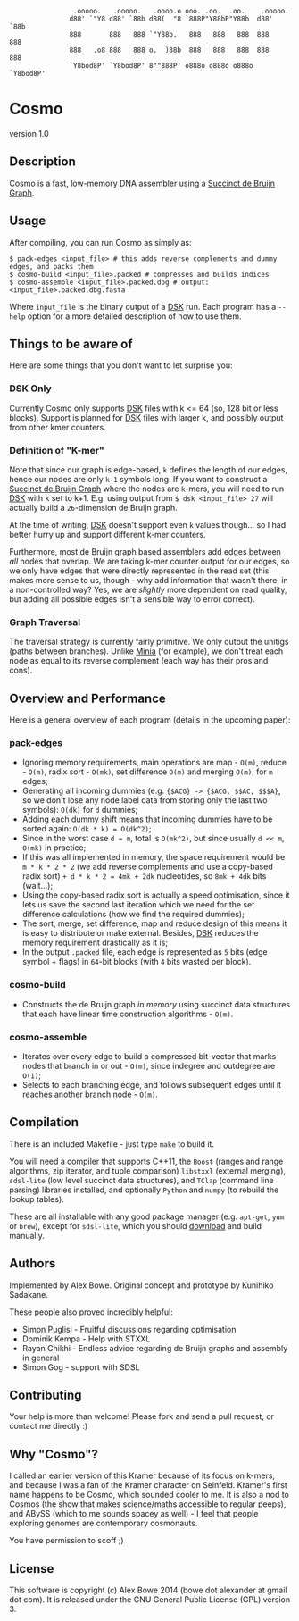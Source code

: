 
                    .ooooo.   .ooooo.   .oooo.o ooo. .oo.  .oo.    .ooooo.  
                   d88' `"Y8 d88' `88b d88(  "8 `888P"Y88bP"Y88b  d88' `88b 
                   888       888   888 `"Y88b.   888   888   888  888   888 
                   888   .o8 888   888 o.  )88b  888   888   888  888   888 
                   `Y8bod8P' `Y8bod8P' 8""888P' o888o o888o o888o `Y8bod8P' 


# Cosmo

version 1.0


## Description

Cosmo is a fast, low-memory DNA assembler using a [Succinct de Bruijn Graph][succ].


## Usage

After compiling, you can run Cosmo as simply as:

    $ pack-edges <input_file> # this adds reverse complements and dummy edges, and packs them
    $ cosmo-build <input_file>.packed # compresses and builds indices
    $ cosmo-assemble <input_file>.packed.dbg # output: <input_file>.packed.dbg.fasta

Where `input_file` is the binary output of a [DSK][dsk] run. Each program has a `--help` option for a more
detailed description of how to use them.


## Things to be aware of

Here are some things that you don't want to let surprise you:

### DSK Only

Currently Cosmo only supports [DSK][dsk] files with k <= 64 (so, 128 bit or less blocks).
Support is planned for [DSK][dsk] files with larger k, and possibly output from other kmer
counters.

### Definition of "K-mer"

Note that since our graph is edge-based, `k` defines the length of our edges, hence our nodes are only `k-1` symbols long.
If you want to construct a [Succinct de Bruijn Graph][succ] where the nodes are `k`-mers, you will need to run [DSK][dsk]
with k set to k+1. E.g. using output from `$ dsk <input_file> 27` will actually build a `26`-dimension de Bruijn graph.

At the time of writing, [DSK][dsk] doesn't support even `k` values though... so I had better hurry up and support different
k-mer counters.

Furthermore, most de Bruijn graph based assemblers add edges between *all* nodes that overlap. We are taking k-mer counter
output for our edges, so we only have edges that were directly represented in the read set (this makes more sense to us, though -
why add information that wasn't there, in a non-controlled way? Yes, we are *slightly* more dependent on read quality, but adding all
possible edges isn't a sensible way to error correct).

### Graph Traversal

The traversal strategy is currently fairly primitive. We only output the unitigs (paths between branches).
Unlike [Minia][minia] (for example), we don't treat each node as equal to its reverse complement (each way
has their pros and cons).


## Overview and Performance

Here is a general overview of each program (details in the upcoming paper):

### pack-edges  
- Ignoring memory requirements, main operations are map - `O(m)`, reduce - `O(m)`, radix sort - `O(mk)`, set difference `O(m)` and merging `O(m)`, for `m` edges;
- Generating all incoming dummies (e.g. `{$ACG} -> {$ACG, $$AC, $$$A}`, so we don't lose any node label data from storing only the last two symbols): `O(dk)` for `d` dummies;
- Adding each dummy shift means that incoming dummies have to be sorted again: `O(dk * k) = O(dk^2)`;
- Since in the worst case `d = m`, total is `O(mk^2)`, but since usually `d << m`, `O(mk)` in practice;
- If this was all implemented in memory, the space requirement would be `m * k * 2 * 2` (we add reverse complements and use a copy-based radix sort)
`+ d * k * 2 = 4mk + 2dk` nucleotides, so `8mk + 4dk` bits (wait...);
- Using the copy-based radix sort is actually a speed optimisation, since it lets us save the second last iteration which we need for the set difference calculations (how we find the required dummies);
- The sort, merge, set difference, map and reduce design of this means it is easy to distribute or make external. Besides, [DSK][dsk] reduces the memory requirement drastically as it is;
- In the output `.packed` file, each edge is represented as `5` bits (edge symbol + flags) in `64`-bit blocks (with `4` bits wasted per block).

### cosmo-build  
- Constructs the de Bruijn graph *in memory* using succinct data structures that each have linear time construction algorithms - `O(m)`.

### cosmo-assemble  
- Iterates over every edge to build a compressed bit-vector that marks nodes that branch in or out - `O(m)`, since indegree and outdegree are `O(1)`;
- Selects to each branching edge, and follows subsequent edges until it reaches another branch node - `O(m)`.

## Compilation

There is an included Makefile - just type `make` to build it.

You will need a compiler that supports C++11, the `Boost` (ranges and range algorithms, zip iterator, and tuple comparison) `libstxxl` (external merging), 
`sdsl-lite` (low level succinct data structures), and `TClap` (command line parsing) libraries installed,
and optionally `Python` and `numpy` (to rebuild the lookup tables).

These are all installable with any good package manager (e.g. `apt-get`, `yum` or `brew`), except for `sdsl-lite`, which you should [download][sdsl] and build manually.


## Authors

Implemented by Alex Bowe. Original concept and prototype by Kunihiko Sadakane.

These people also proved incredibly helpful:

- Simon Puglisi - Fruitful discussions regarding optimisation
- Dominik Kempa - Help with STXXL
- Rayan Chikhi - Endless advice regarding de Bruijn graphs and assembly in general
- Simon Gog - support with SDSL


## Contributing

Your help is more than welcome! Please fork and send a pull request, or contact me directly :)


## Why "Cosmo"?

I called an earlier version of this Kramer because of its focus on k-mers, and
because I was a fan of the Kramer character on Seinfeld. Kramer's first name happens to be
Cosmo, which sounded cooler to me. It is also a nod to Cosmos (the show that makes science/maths accessible to
regular peeps), and ABySS (which to me sounds spacey as well) - I feel that people exploring genomes are contemporary
cosmonauts.

You have permission to scoff ;)


## License

This software is copyright (c) Alex Bowe 2014 (bowe dot alexander at gmail dot com).
It is released under the GNU General Public License (GPL) version 3.


[dsk]: http://minia.genouest.org/dsk/
[minia]: http://minia.genouest.org/
[succ]: http://alexbowe.com/succinct-debruijn-graphs
[debby]: http://github.com/alexbowe/debby
[sdsl]: https://github.com/simongog/sdsl-lite

